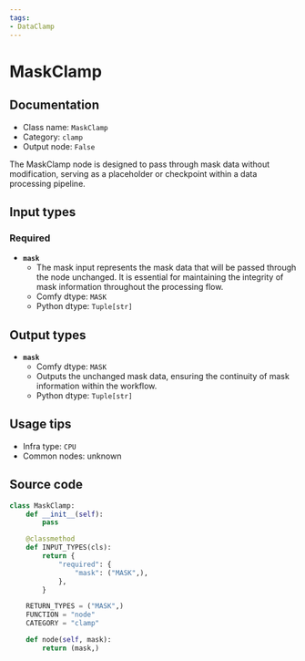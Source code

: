 ```yaml
---
tags:
- DataClamp
---
```


# MaskClamp
## Documentation
- Class name: `MaskClamp`
- Category: `clamp`
- Output node: `False`

The MaskClamp node is designed to pass through mask data without modification, serving as a placeholder or checkpoint within a data processing pipeline.
## Input types
### Required
- **`mask`**
    - The mask input represents the mask data that will be passed through the node unchanged. It is essential for maintaining the integrity of mask information throughout the processing flow.
    - Comfy dtype: `MASK`
    - Python dtype: `Tuple[str]`
## Output types
- **`mask`**
    - Comfy dtype: `MASK`
    - Outputs the unchanged mask data, ensuring the continuity of mask information within the workflow.
    - Python dtype: `Tuple[str]`
## Usage tips
- Infra type: `CPU`
- Common nodes: unknown


## Source code
```python
class MaskClamp:
    def __init__(self):
        pass

    @classmethod
    def INPUT_TYPES(cls):
        return {
            "required": {
                "mask": ("MASK",),
            },
        }

    RETURN_TYPES = ("MASK",)
    FUNCTION = "node"
    CATEGORY = "clamp"

    def node(self, mask):
        return (mask,)

```
